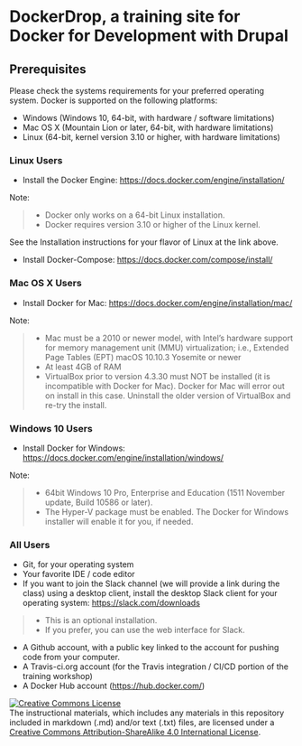# DockerDrop, a training site for Docker for Development with Drupal

## Prerequisites

Please check the systems requirements for your preferred operating system.  Docker is supported on the following platforms:

* Windows (Windows 10, 64-bit, with hardware / software limitations)
* Mac OS X (Mountain Lion or later, 64-bit, with hardware limitations)
* Linux (64-bit, kernel version 3.10 or higher, with hardware limitations)

### Linux Users

* Install the Docker Engine:  https://docs.docker.com/engine/installation/

Note:
> * Docker only works on a 64-bit Linux installation.
> * Docker requires version 3.10 or higher of the Linux kernel.

See the Installation instructions for your flavor of Linux at the link above.

* Install Docker-Compose:  https://docs.docker.com/compose/install/

### Mac OS X Users

* Install Docker for Mac:  https://docs.docker.com/engine/installation/mac/

Note:
> * Mac must be a 2010 or newer model, with Intel’s hardware support for memory management unit (MMU) virtualization; i.e., Extended Page Tables (EPT)
macOS 10.10.3 Yosemite or newer
> * At least 4GB of RAM
> * VirtualBox prior to version 4.3.30 must NOT be installed (it is incompatible with Docker for Mac). Docker for Mac will error out on install in this case. Uninstall the older version of VirtualBox and re-try the install.

### Windows 10 Users

* Install Docker for Windows:  https://docs.docker.com/engine/installation/windows/

Note:
> * 64bit Windows 10 Pro, Enterprise and Education (1511 November update, Build 10586 or later).
> * The Hyper-V package must be enabled. The Docker for Windows installer will enable it for you, if needed.

### All Users

* Git, for your operating system
* Your favorite IDE / code editor
* If you want to join the Slack channel (we will provide a link during the class) using a desktop client, install the desktop Slack client for your operating system:  https://slack.com/downloads

> * This is an optional installation.
> * If you prefer, you can use the web interface for Slack.

* A Github account, with a public key linked to the account for pushing code from your computer.
* A Travis-ci.org account (for the Travis integration / CI/CD portion of the training workshop)
* A Docker Hub account (https://hub.docker.com/)

<a rel="license" href="http://creativecommons.org/licenses/by-sa/4.0/"><img alt="Creative Commons License" style="border-width:0" src="https://i.creativecommons.org/l/by-sa/4.0/88x31.png" /></a><br />The instructional materials, which includes any materials in this repository included in markdown (.md) and/or text (.txt) files, are licensed under a <a rel="license" href="http://creativecommons.org/licenses/by-sa/4.0/">Creative Commons Attribution-ShareAlike 4.0 International License</a>.
